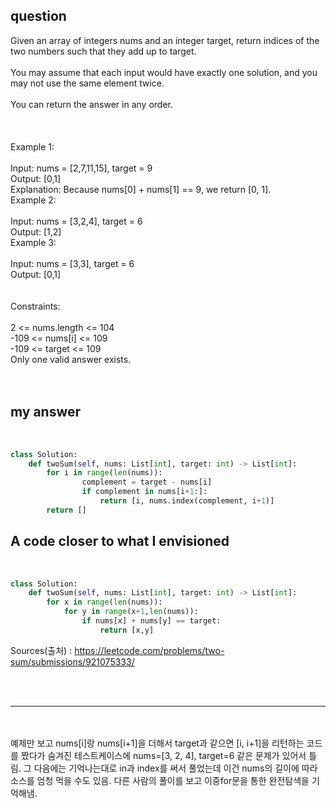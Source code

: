 ## question

Given an array of integers nums and an integer target, return indices of the two numbers such that they add up to target.<br>
<br>
You may assume that each input would have exactly one solution, and you may not use the same element twice.<br>
<br>
You can return the answer in any order.<br>
<br>
<br>
<br>
Example 1:<br>
<br>
Input: nums = [2,7,11,15], target = 9<br>
Output: [0,1]<br>
Explanation: Because nums[0] + nums[1] == 9, we return [0, 1].<br>
Example 2:<br>
<br>
Input: nums = [3,2,4], target = 6<br>
Output: [1,2]<br>
Example 3:<br>
<br>
Input: nums = [3,3], target = 6<br>
Output: [0,1]<br>
 <br>
<br>
Constraints:<br>
<br>
2 <= nums.length <= 104<br>
-109 <= nums[i] <= 109<br>
-109 <= target <= 109<br>
Only one valid answer exists.<br>
<br>
<br>

## my answer
<br>

``` python
class Solution:
    def twoSum(self, nums: List[int], target: int) -> List[int]:
        for i in range(len(nums)):
                complement = target - nums[i]
                if complement in nums[i+1:]:
                    return [i, nums.index(complement, i+1)]
        return []
```

## A code closer to what I envisioned
<br>

```python
class Solution:
    def twoSum(self, nums: List[int], target: int) -> List[int]:
        for x in range(len(nums)):
            for y in range(x+1,len(nums)):
                if nums[x] + nums[y] == target:
                    return [x,y]
```

Sources(출처) : https://leetcode.com/problems/two-sum/submissions/921075333/

<br>
<br>

* * *

<br>
<br>
예제만 보고 nums[i]랑 nums[i+1]을 더해서 target과 같으면 [i, i+1]을 리턴하는 코드를 짰다가 숨겨진 테스트케이스에 nums=[3, 2, 4], target=6 같은 문제가 있어서 틀림.
그 다음에는 기억나는대로 in과 index를 써서 풀었는데 이건 nums의 길이에 따라 소스를 엄청 먹을 수도 있음.
다른 사람의 풀이를 보고 이중for문을 통한 완전탐색을 기억해냄.
